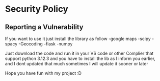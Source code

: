 # Security Policy

## Reporting a Vulnerability

If you want to use it just install the library as follow
-google maps
-scipy
-spacy
-Geocoding
-flask
-numpy

Just download the code and run it in your VS code or other Complier that support python 3.12.3 and you have to install the lib as I inform you earlier, and I dont updated that much sometimes I will update it sooner or later

Hope you have fun with my project :D

